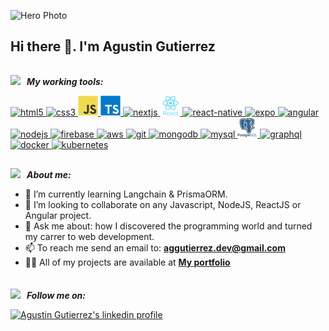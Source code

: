 <!-- ![Hero Photo](https://github.com/Colo-Codes/colo-codes/blob/main/55628EB3-D8EC-4C0C-A7CA-CFAE36865529-325-0000000127A56B4E.jpeg?raw=true) -->
<!-- ![Hero Photo](https://user-images.githubusercontent.com/12278078/148297311-9027ed12-f547-4ede-a8a8-cdb5dbe1c258.png) -->
<!-- ![Hero Photo](https://user-images.githubusercontent.com/12278078/148297512-c9e4a518-22b7-40eb-a31f-3bd11bb7bff8.png) -->
<!-- ![Hero Photo](https://user-images.githubusercontent.com/12278078/148299813-3803a204-0688-4dd2-b106-b2a458ac6b1d.png) -->
![Hero Photo](https://gist.github.com/assets/79987126/fa342b6e-b867-48c7-815e-221c0c17e56c)

## Hi there 👋.  I'm Agustin Gutierrez 

<img src="https://media.giphy.com/media/0lfqHNZwWM1hOvJ9CX/giphy.gif" width="20px" style="margin-top: 15px; margin-right: 10px;">***My working tools:***
<p align="left"> 
  <a href="https://developer.android.com" target="_blank"> 
    <img src="https://cdn.worldvectorlogo.com/logos/html-1.svg" alt="html5" width="32" height="32"/>       
  </a> 
  <a href="https://www.w3schools.com/cs/" target="_blank">
    <img src="https://cdn.worldvectorlogo.com/logos/css-3.svg" alt="css3" width="32" height="32"/>   
  </a>
  <a href="https://www.javascript.com/" target="_blank" rel="noreferrer"> 
    <img src="https://raw.githubusercontent.com/devicons/devicon/master/icons/javascript/javascript-original.svg" alt="typescript" width="32" height="32"/>
  </a>
  <a href="https://www.typescriptlang.org/" target="_blank" rel="noreferrer"> 
    <img src="https://raw.githubusercontent.com/devicons/devicon/master/icons/typescript/typescript-original.svg" alt="typescript" width="32" height="32"/>
  </a>
  <a href="https://nextjs.org/" target="_blank" rel="noreferrer">
    <img src="https://cdn.worldvectorlogo.com/logos/next-js.svg" alt="nextjs" width="32" height="32"/>
  </a>
  <a href="https://reactjs.org/" target="_blank" rel="noreferrer"> 
    <img src="https://raw.githubusercontent.com/devicons/devicon/master/icons/react/react-original-wordmark.svg" alt="react" width="32" height="32"/>
  </a> 
  <a href="https://reactnative.dev/" target="_blank" rel="noreferrer"> 
    <img src="https://cdn.worldvectorlogo.com/logos/react-native-1.svg" alt="react-native" width="32" height="32"/>
  </a> 
  <a href="https://expo.dev/" target="_blank" rel="noreferrer"> 
    <img src="https://cdn.worldvectorlogo.com/logos/expo-1.svg" alt="expo" width="32" height="32"/>
  </a>  
  <a href="https://angular.dev/" target="_blank" rel="noreferrer"> 
    <img src="https://cdn.worldvectorlogo.com/logos/angular-icon-1.svg" alt="angular" width="32" height="32"/>
  </a>
  <a href="https://nodejs.org" target="_blank" rel="noreferrer"> 
    <img src="https://cdn.worldvectorlogo.com/logos/nodejs-icon.svg" alt="nodejs" width="32" height="32"/> 
  </a>
  <a href="https://firebase.google.com/" target="_blank" rel="noreferrer">
    <img src="https://www.vectorlogo.zone/logos/firebase/firebase-icon.svg" alt="firebase" width="32" height="32"/> 
  </a> 
  <a href="https://aws.amazon.com/es/" target="_blank" rel="noreferrer">
    <img src="https://cdn.worldvectorlogo.com/logos/aws-2.svg" alt="aws" width="32" height="32"/> 
  </a> 
  <a href="https://git-scm.com/" target="_blank" rel="noreferrer">
    <img src="https://www.vectorlogo.zone/logos/git-scm/git-scm-icon.svg" alt="git" width="32" height="32"/>
  </a> 
  <a href="https://www.mongodb.com/" target="_blank" rel="noreferrer">
    <img src=" https://cdn.worldvectorlogo.com/logos/mongodb-icon-2.svg" alt="mongodb" width="32" height="32"/>
  </a> 
  <a href="https://www.mysql.com/" target="_blank" rel="noreferrer"> 
    <img src="https://cdn.worldvectorlogo.com/logos/mysql-logo.svg" alt="mysql" width="32" height="32"/>
  </a>
  <a href="https://www.postgresql.org" target="_blank" rel="noreferrer"> 
    <img src="https://raw.githubusercontent.com/devicons/devicon/master/icons/postgresql/postgresql-original-wordmark.svg" alt="postgresql" width="32" height="32"/> 
  </a> 
  <a href="https://graphql.org/" target="_blank" rel="noreferrer"> 
    <img src="https://cdn.worldvectorlogo.com/logos/graphql-logo-2.svg" alt="graphql" width="32" height="32"/> 
  </a> 
  <a href="https://www.docker.com/" target="_blank" rel="noreferrer"> 
    <img src="https://cdn.worldvectorlogo.com/logos/docker-4.svg" alt="docker" width="32" height="32"/> 
  </a> 
  <a href="https://kubernetes.io/" target="_blank" rel="noreferrer"> 
    <img src="https://cdn.worldvectorlogo.com/logos/kubernets.svg" alt="kubernetes" width="32" height="32"/> 
  </a> 
</p>
  

<img src="https://media.giphy.com/media/hu9xj9UtxpoY3oytsh/giphy.gif" width="20px" style="margin-top: 15px; margin-right: 10px">***About me:***
- 🌱 I’m currently learning Langchain & PrismaORM.
- 👯 I’m looking to collaborate on any Javascript, NodeJS, ReactJS or Angular project.
- 💬 Ask me about: how I discovered the programming world and turned my carrer to web development.
- 📫 To reach me send an email to: **aggutierrez.dev@gmail.com**
- 👨‍💻 All of my projects are available at **[My portfolio](https://aggutierrez.com/)**


<img src="https://media.giphy.com/media/pJjKzRqY9HwME/giphy.gif" width="20px" style="margin-top: 20px; margin-right: 10px;">***Follow me on:***
<p align="left"> <a href="https://www.linkedin.com/in/aggutierrez/" target="blank"><img src="https://img.shields.io/badge/LinkedIn-0077B5?style=for-the-badge&logo=linkedin&logoColor=white" alt="Agustin Gutierrez's linkedin profile" /></a> </p>

